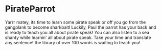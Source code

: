 # PirateParrot
Yarrr matey, its time to learn some pirate speak or off you go from the gangplank to become sharkbait! Luckily, Paul the parrot has your back and is ready to teach you all about pirate speak! You can also listen to a sea shanty while learnin' all about pirate speak. Take your time and translate any sentence! the library of over 100 words is waiting to teach you!
